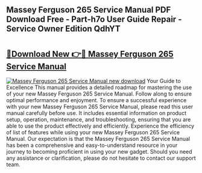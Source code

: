 ## Massey Ferguson 265 Service Manual PDF Download Free - Part-h7o User Guide Repair - Service Owner Edition QdhYT

# <h2><a href="http://bc72776.oget.top/?id=Massey+Ferguson+265+Service+Manual">🔗Download New 👉🔴 Massey Ferguson 265 Service Manual</a></h2>

[![Massey Ferguson 265 Service Manual new download](https://i.imgur.com/5g1atiW.png)](http://bc72776.oget.top/?id=Massey+Ferguson+265+Service+Manual)
Your Guide to Excellence This manual provides a detailed roadmap for mastering the use of your new Massey Ferguson 265 Service Manual. Follow along to ensure optimal performance and enjoyment. To ensure a successful experience with your new Massey Ferguson 265 Service Manual, please read this user manual carefully before use. It includes essential information on product setup, operation, maintenance, and troubleshooting, ensuring that you are able to use the product effectively and efficiently. Experience the efficiency of list of features while using your new Massey Ferguson 265 Service Manual. Our expectation is that the Massey Ferguson 265 Service Manual has been a comprehensive and easy-to-understand resource in your journey to becoming proficient in using your new gadget. Should you need any assistance or clarification, please do not hesitate to contact our support team.
